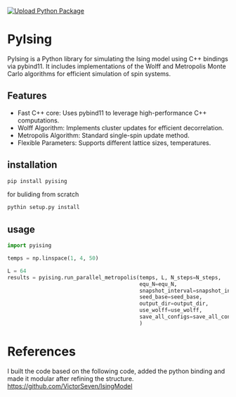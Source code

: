 [![Upload Python Package](https://github.com/mmaleki92/pyising/actions/workflows/python-publish.yml/badge.svg)](https://github.com/mmaleki92/pyising/actions/workflows/python-publish.yml)

# PyIsing

PyIsing is a Python library for simulating the Ising model using C++ bindings via pybind11. It includes implementations of the Wolff and Metropolis Monte Carlo algorithms for efficient simulation of spin systems.

## Features
- Fast C++ core: Uses pybind11 to leverage high-performance C++ computations.
- Wolff Algorithm: Implements cluster updates for efficient decorrelation.
- Metropolis Algorithm: Standard single-spin update method.
- Flexible Parameters: Supports different lattice sizes, temperatures.

## installation
```bash
pip install pyising
```

for buliding from scratch

```bash
pythin setup.py install
```
## usage
```python
import pyising

temps = np.linspace(1, 4, 50)

L = 64
results = pyising.run_parallel_metropolis(temps, L, N_steps=N_steps,
                                          equ_N=equ_N,
                                          snapshot_interval=snapshot_interval,
                                          seed_base=seed_base,
                                          output_dir=output_dir,
                                          use_wolff=use_wolff,
                                          save_all_configs=save_all_configs
                                          )

```


# References
I built the code based on the following code, added the python binding and made it modular after refining the structure.
https://github.com/VictorSeven/IsingModel
